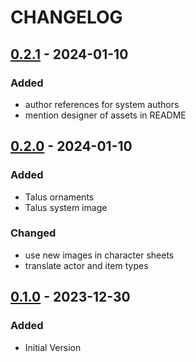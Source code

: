 # CHANGELOG

## [0.2.1] - 2024-01-10

### Added
- author references for system authors
- mention designer of assets in README

## [0.2.0] - 2024-01-10

### Added
- Talus ornaments
- Talus system image

### Changed
- use new images in character sheets
- translate actor and item types

## [0.1.0] - 2023-12-30

### Added
- Initial Version


[0.1.0]: https://github.com/EdwarDDay/taluspnp/releases/tag/0.1.0
[0.2.0]: https://github.com/EdwarDDay/taluspnp/releases/tag/0.2.0
[0.2.1]: https://github.com/EdwarDDay/taluspnp/releases/tag/0.2.1

